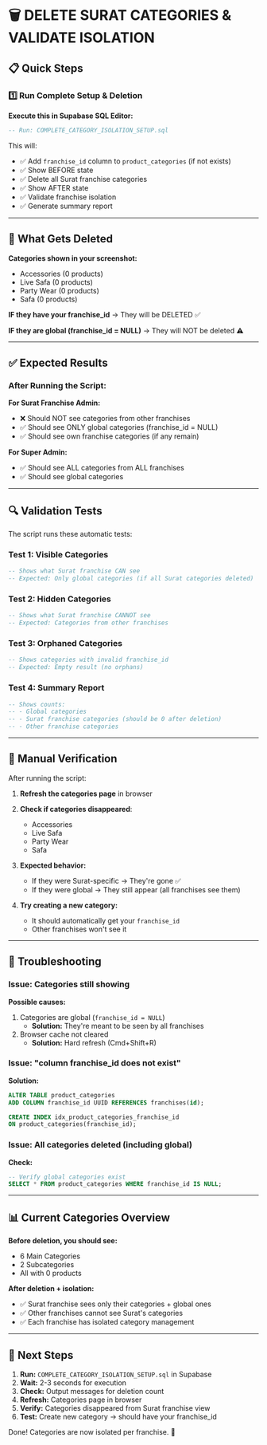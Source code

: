 # 🗑️ DELETE SURAT CATEGORIES & VALIDATE ISOLATION

## 📋 Quick Steps

### 1️⃣ Run Complete Setup & Deletion
**Execute this in Supabase SQL Editor:**

```sql
-- Run: COMPLETE_CATEGORY_ISOLATION_SETUP.sql
```

This will:
- ✅ Add `franchise_id` column to `product_categories` (if not exists)
- ✅ Show BEFORE state
- ✅ Delete all Surat franchise categories
- ✅ Show AFTER state
- ✅ Validate franchise isolation
- ✅ Generate summary report

---

## 🧪 What Gets Deleted

**Categories shown in your screenshot:**
- Accessories (0 products)
- Live Safa (0 products)
- Party Wear (0 products)
- Safa (0 products)

**IF they have your franchise_id** → They will be DELETED ✅

**IF they are global (franchise_id = NULL)** → They will NOT be deleted ⚠️

---

## ✅ Expected Results

### After Running the Script:

**For Surat Franchise Admin:**
- ❌ Should NOT see categories from other franchises
- ✅ Should see ONLY global categories (franchise_id = NULL)
- ✅ Should see own franchise categories (if any remain)

**For Super Admin:**
- ✅ Should see ALL categories from ALL franchises
- ✅ Should see global categories

---

## 🔍 Validation Tests

The script runs these automatic tests:

### Test 1: Visible Categories
```sql
-- Shows what Surat franchise CAN see
-- Expected: Only global categories (if all Surat categories deleted)
```

### Test 2: Hidden Categories
```sql
-- Shows what Surat franchise CANNOT see
-- Expected: Categories from other franchises
```

### Test 3: Orphaned Categories
```sql
-- Shows categories with invalid franchise_id
-- Expected: Empty result (no orphans)
```

### Test 4: Summary Report
```sql
-- Shows counts:
-- - Global categories
-- - Surat franchise categories (should be 0 after deletion)
-- - Other franchise categories
```

---

## 🎯 Manual Verification

After running the script:

1. **Refresh the categories page** in browser
2. **Check if categories disappeared**:
   - Accessories
   - Live Safa
   - Party Wear
   - Safa

3. **Expected behavior:**
   - If they were Surat-specific → They're gone ✅
   - If they were global → They still appear (all franchises see them)

4. **Try creating a new category:**
   - It should automatically get your `franchise_id`
   - Other franchises won't see it

---

## 🔧 Troubleshooting

### Issue: Categories still showing
**Possible causes:**
1. Categories are global (`franchise_id = NULL`)
   - **Solution:** They're meant to be seen by all franchises
2. Browser cache not cleared
   - **Solution:** Hard refresh (Cmd+Shift+R)

### Issue: "column franchise_id does not exist"
**Solution:**
```sql
ALTER TABLE product_categories 
ADD COLUMN franchise_id UUID REFERENCES franchises(id);

CREATE INDEX idx_product_categories_franchise_id 
ON product_categories(franchise_id);
```

### Issue: All categories deleted (including global)
**Check:**
```sql
-- Verify global categories exist
SELECT * FROM product_categories WHERE franchise_id IS NULL;
```

---

## 📊 Current Categories Overview

**Before deletion, you should see:**
- 6 Main Categories
- 2 Subcategories
- All with 0 products

**After deletion + isolation:**
- ✅ Surat franchise sees only their categories + global ones
- ✅ Other franchises cannot see Surat's categories
- ✅ Each franchise has isolated category management

---

## 🚀 Next Steps

1. **Run:** `COMPLETE_CATEGORY_ISOLATION_SETUP.sql` in Supabase
2. **Wait:** 2-3 seconds for execution
3. **Check:** Output messages for deletion count
4. **Refresh:** Categories page in browser
5. **Verify:** Categories disappeared from Surat franchise view
6. **Test:** Create new category → should have your franchise_id

Done! Categories are now isolated per franchise. 🎉
